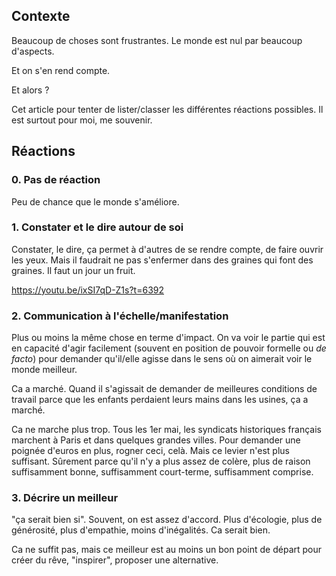 
## Contexte

Beaucoup de choses sont frustrantes. Le monde est nul par beaucoup d'aspects.

Et on s'en rend compte.

Et alors ?

Cet article pour tenter de lister/classer les différentes réactions possibles. Il est surtout pour moi, me souvenir.


## Réactions

### 0. Pas de réaction

Peu de chance que le monde s'améliore.


### 1. Constater et le dire autour de soi

Constater, le dire, ça permet à d'autres de se rendre compte, de faire ouvrir les yeux.
Mais il faudrait ne pas s'enfermer dans des graines qui font des graines. Il faut un jour un fruit.

https://youtu.be/ixSI7qD-Z1s?t=6392


### 2. Communication à l'échelle/manifestation

Plus ou moins la même chose en terme d'impact. On va voir le partie qui est en capacité d'agir facilement (souvent en position de pouvoir formelle ou *de facto*) pour demander qu'il/elle agisse dans le sens où on aimerait voir le monde meilleur.

Ca a marché. Quand il s'agissait de demander de meilleures conditions de travail parce que les enfants perdaient leurs mains dans les usines, ça a marché.

Ca ne marche plus trop. Tous les 1er mai, les syndicats historiques français marchent à Paris et dans quelques grandes villes. Pour demander une poignée d'euros en plus, rogner ceci, celà. Mais ce levier n'est plus suffisant. Sûrement parce qu'il n'y a plus assez de colère, plus de raison suffisamment bonne, suffisamment court-terme, suffisamment comprise.


### 3. Décrire un meilleur

"ça serait bien si". 
Souvent, on est assez d'accord. Plus d'écologie, plus de générosité, plus d'empathie, moins d'inégalités. Ca serait bien.

Ca ne suffit pas, mais ce meilleur est au moins un bon point de départ pour créer du rêve, "inspirer", proposer une alternative.
